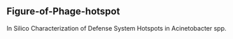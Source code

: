 ## Figure-of-Phage-hotspot

In Silico Characterization of Defense System Hotspots in Acinetobacter spp.

